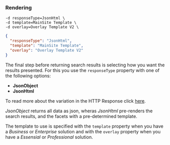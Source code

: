 <h3 id="full-searches_rendering">Rendering</h3>

```shell
-d responseType=JsonHtml \
-d template=MainSite Template \
-d overlay=Overlay Template V2 \
```

```json
{
  "responseType": "JsonHtml",
  "template": "MainSite Template",
  "overlay": "Overlay Template V2"
}
```

The final step before returning search results is selecting how you want the results presented. For this you use the `responseType` property with one of the following options:

* **JsonObject**
* **JsonHtml**

To read more about the variation in the HTTP Response click [here](#full-searches_response).

*JsonObject* returns all data as json, wheras *JsonHtml* pre-renders the search results, and the facets with a pre-determined template. 

The template to use is specified with the `template` property when you have a *Business* or *Enterprise* solution and with the `overlay` property when you have a *Essensial* or *Professional* solution.